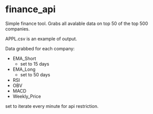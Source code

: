 # finance_api
Simple finance tool. Grabs all avalable data on top 50 of the top 500 companies.

APPL.csv is an example of output.

Data grabbed for each company:
  - EMA_Short
    - set to 15 days
  - EMA_Long
    - set to 50 days
  - RSI
  - OBV
  - MACD
  - Weekly_Price

set to iterate every minute for api restriction. 
